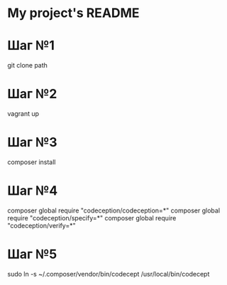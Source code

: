 # My project's README

# Шаг №1
git clone path

# Шаг №2
vagrant up

# Шаг №3
composer install

# Шаг №4
composer global require "codeception/codeception=\*"
composer global require "codeception/specify=\*"
composer global require "codeception/verify=\*"

# Шаг №5
sudo ln -s ~/.composer/vendor/bin/codecept    /usr/local/bin/codecept